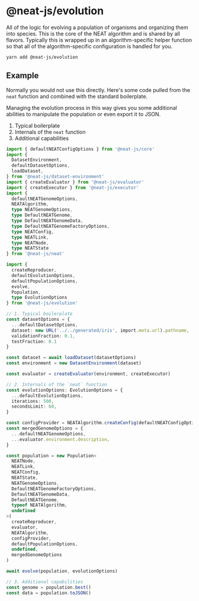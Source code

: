 # @neat-js/evolution

All of the logic for evolving a population of organisms and organizing them into species. This is the core of the NEAT algorithm and is shared by all flavors. Typically this is wrapped up in an algorithm-specific helper function so that all of the algorithm-specific configuration is handled for you.

```sh
yarn add @neat-js/evolution
```

## Example

Normally you would not use this directly. Here's some code pulled from the `neat` function and combined with the standard boilerplate.

Managing the evolution process in this way gives you some additional abilities to manipulate the population or even export it to JSON.

1. Typical boilerplate
2. Internals of the `neat` function
3. Additional capabilities

```ts
import { defaultNEATConfigOptions } from '@neat-js/core'
import {
  DatasetEnvironment,
  defaultDatasetOptions,
  loadDataset,
} from '@neat-js/dataset-environment'
import { createEvaluator } from '@neat-js/evaluator'
import { createExecutor } from '@neat-js/executor'
import {
  defaultNEATGenomeOptions,
  NEATAlgorithm,
  type NEATGenomeOptions,
  type DefaultNEATGenome,
  type DefaultNEATGenomeData,
  type DefaultNEATGenomeFactoryOptions,
  type NEATConfig,
  type NEATLink,
  type NEATNode,
  type NEATState
} from '@neat-js/neat'

import {
  createReproducer,
  defaultEvolutionOptions,
  defaultPopulationOptions,
  evolve,
  Population,
  type EvolutionOptions
} from '@neat-js/evolution'

// 1. Typical boilerplate
const datasetOptions = {
  ...defaultDatasetOptions,
  dataset: new URL('../../generated/iris', import.meta.url).pathname,
  validationFraction: 0.1,
  testFraction: 0.1
}

const dataset = await loadDataset(datasetOptions)
const environment = new DatasetEnvironment(dataset)

const evaluator = createEvaluator(environment, createExecutor)

// 2. Internals of the `neat` function
const evolutionOptions: EvolutionOptions = {
  ...defaultEvolutionOptions,
  iterations: 500,
  secondsLimit: 60,
}

const configProvider = NEATAlgorithm.createConfig(defaultNEATConfigOptions)
const mergedGenomeOptions = {
  ...defaultNEATGenomeOptions,
  ...evaluator.environment.description,
}

const population = new Population<
  NEATNode,
  NEATLink,
  NEATConfig,
  NEATState,
  NEATGenomeOptions,
  DefaultNEATGenomeFactoryOptions,
  DefaultNEATGenomeData,
  DefaultNEATGenome,
  typeof NEATAlgorithm,
  undefined
>(
  createReproducer,
  evaluator,
  NEATAlgorithm,
  configProvider,
  defaultPopulationOptions,
  undefined,
  mergedGenomeOptions
)

await evolve(population, evolutionOptions)

// 3. Additional capabilities
const genome = population.best()
const data = population.toJSON()
```
